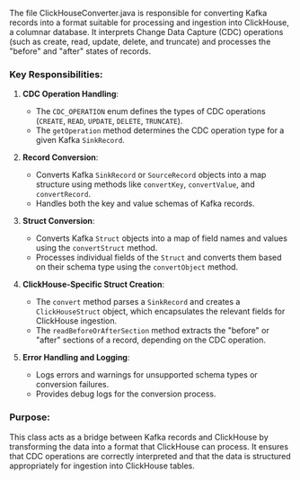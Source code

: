 The file ClickHouseConverter.java is responsible for converting Kafka records into a format suitable for processing and ingestion into ClickHouse, a columnar database. It interprets Change Data Capture (CDC) operations (such as create, read, update, delete, and truncate) and processes the "before" and "after" states of records.

### Key Responsibilities:
1. **CDC Operation Handling**:
   - The `CDC_OPERATION` enum defines the types of CDC operations (`CREATE`, `READ`, `UPDATE`, `DELETE`, `TRUNCATE`).
   - The `getOperation` method determines the CDC operation type for a given Kafka `SinkRecord`.

2. **Record Conversion**:
   - Converts Kafka `SinkRecord` or `SourceRecord` objects into a map structure using methods like `convertKey`, `convertValue`, and `convertRecord`.
   - Handles both the key and value schemas of Kafka records.

3. **Struct Conversion**:
   - Converts Kafka `Struct` objects into a map of field names and values using the `convertStruct` method.
   - Processes individual fields of the `Struct` and converts them based on their schema type using the `convertObject` method.

4. **ClickHouse-Specific Struct Creation**:
   - The `convert` method parses a `SinkRecord` and creates a `ClickHouseStruct` object, which encapsulates the relevant fields for ClickHouse ingestion.
   - The `readBeforeOrAfterSection` method extracts the "before" or "after" sections of a record, depending on the CDC operation.

5. **Error Handling and Logging**:
   - Logs errors and warnings for unsupported schema types or conversion failures.
   - Provides debug logs for the conversion process.

### Purpose:
This class acts as a bridge between Kafka records and ClickHouse by transforming the data into a format that ClickHouse can process. It ensures that CDC operations are correctly interpreted and that the data is structured appropriately for ingestion into ClickHouse tables.